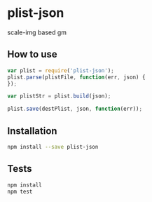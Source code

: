 # plist-json
scale-img based gm

## How to use
```js
var plist = require('plist-json');
plist.parse(plistFile, function(err, json) {
});

var plistStr = plist.build(json);

plist.save(destPlist, json, function(err));
```

## Installation
```sh
npm install --save plist-json
```

## Tests
```sh
npm install
npm test
```